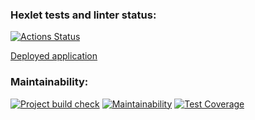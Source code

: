 ### Hexlet tests and linter status:
[![Actions Status](https://github.com/MirrexOne/java-project-99/actions/workflows/hexlet-check.yml/badge.svg)](https://github.com/MirrexOne/java-project-99/actions)

[Deployed application](https://task-tracker-1qam.onrender.com)

### Maintainability:
[![Project build check](https://github.com/MirrexOne/java-project-99/actions/workflows/main.yml/badge.svg)](https://github.com/MirrexOne/java-project-99/actions)
[![Maintainability](https://api.codeclimate.com/v1/badges/456719fe54f7c2ebe27f/maintainability)](https://codeclimate.com/github/MirrexOne/java-project-99/maintainability)
[![Test Coverage](https://api.codeclimate.com/v1/badges/456719fe54f7c2ebe27f/test_coverage)](https://codeclimate.com/github/MirrexOne/java-project-99/test_coverage)
